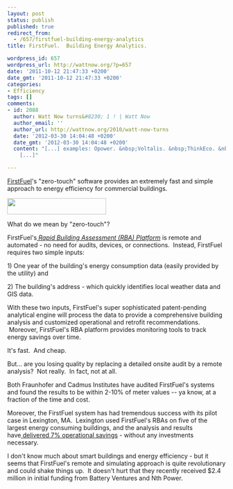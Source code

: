 ```yaml
---
layout: post
status: publish
published: true
redirect_from:
  - /657/firstfuel-building-energy-analytics
title: FirstFuel.  Building Energy Analytics.

wordpress_id: 657
wordpress_url: http://wattnow.org/?p=657
date: '2011-10-12 21:47:33 +0200'
date_gmt: '2011-10-12 21:47:33 +0200'
categories:
- Efficiency
tags: []
comments:
- id: 2088
  author: Watt Now turns&#8230; 1 ! | Watt Now
  author_email: ''
  author_url: http://wattnow.org/2010/watt-now-turns
  date: '2012-03-30 14:04:48 +0200'
  date_gmt: '2012-03-30 14:04:48 +0200'
  content: "[...] examples: Opower. &nbsp;Voltalis. &nbsp;ThinkEco. &nbsp;FirstFuel.
    [...]"

---
```

<p><a href="http://firstfuel.com/">FirstFuel</a>'s "zero-touch" software provides an extremely fast and simple approach to energy efficiency for commercial buildings.</p>
<p><a href="{{ 'assets/from-wordpress/uploads/2011/10/first-fuel.png' | relative_url }}"><img title="first-fuel" src="{{ 'assets/from-wordpress/uploads/2011/10/first-fuel.png' | relative_url }}" alt="" width="228" height="37" /></a></p>
<p>What do we mean by "zero-touch"?</p>
<p>FirstFuel's<a href="http://firstfuel.com/home/how_it_works">&nbsp;<em>Rapid Building Assessment (RBA) Platform</em></a>&nbsp;is remote and automated - no need for audits, devices, or connections. &nbsp;Instead, FirstFuel requires two simple inputs:</p>
<p>1) One year of the building's energy consumption data (easily provided by the utility) and</p>
<p>2) The building's address - which quickly identifies local weather data and GIS data.</p>
<p>With these two inputs, FirstFuel's super sophisticated patent-pending analytical engine will process the data to provide a comprehensive building analysis and customized operational and retrofit recommendations. &nbsp;Moreover, FirstFuel's RBA platform provides monitoring tools to track energy savings over time.</p>
<p>It's fast. &nbsp;And cheap.</p>
<p>But... are you losing quality by replacing a detailed onsite audit by a remote analysis? &nbsp;Not really. &nbsp;In fact, not at all.</p>
<p>Both Fraunhofer and Cadmus Institutes have audited FirstFuel's systems and found the results to be within 2-10% of meter values -- ya know, at a fraction of the time and cost.</p>
<p>Moreover, the FirstFuel system has had tremendous success with its pilot case in Lexington, MA. &nbsp;Lexington used FirstFuel's RBAs on five of the largest energy consuming buildings, and the analysis and results have<a href="http://firstfuel.com/casestudy/FirstFuel-MunicipalPortfolioCaseStudy-110922.pdf">&nbsp;delivered 7% operational savings</a>&nbsp;- without any investments necessary.</p>
<p>I don't know much about smart buildings and energy efficiency - but it seems that FirstFuel's remote and simulating approach is quite revolutionary and could shake things up. &nbsp;It doesn't hurt that they recently received $2.4 million in initial funding from Battery Ventures and Nth Power.</p>
